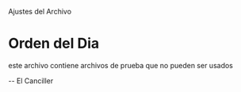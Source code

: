 Ajustes del Archivo
# Orden del Dia

este archivo contiene archivos de prueba que no pueden ser usados

-- El Canciller
